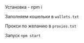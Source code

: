 Установка - npm i

Заполняем кошельки в `wallets.txt`

Прокси по желанию в `proxies.txt`

Запуск `npm start`